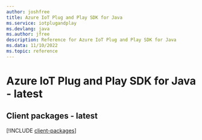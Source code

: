 ```yaml
---
author: joshfree
title: Azure IoT Plug and Play SDK for Java
ms.service: iotplugandplay
ms.devlang: java
ms.author: jfree
description: Reference for Azure IoT Plug and Play SDK for Java
ms.data: 11/10/2022
ms.topic: reference
---
```

# Azure IoT Plug and Play SDK for Java - latest

## Client packages - latest
[!INCLUDE [client-packages](iot-plug-and-play-client-index.md)]